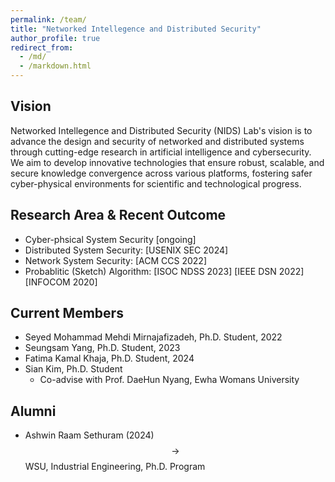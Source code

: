 ```yaml
---
permalink: /team/
title: "Networked Intellegence and Distributed Security"
author_profile: true
redirect_from: 
  - /md/
  - /markdown.html
---
```


## Vision

Networked Intellegence and Distributed Security (NIDS) Lab's vision is to advance the design and security of networked and distributed systems through cutting-edge research in artificial intelligence and cybersecurity. We aim to develop innovative technologies that ensure robust, scalable, and secure knowledge convergence across various platforms, fostering safer cyber-physical environments for scientific and technological progress.


## Research Area & Recent Outcome

* Cyber-phsical System Security [ongoing]
* Distributed System Security: [USENIX SEC 2024]
* Network System Security: [ACM CCS 2022] 
* Probablitic (Sketch) Algorithm: [ISOC NDSS 2023] [IEEE DSN 2022] [INFOCOM 2020]


## Current Members
* Seyed Mohammad Mehdi Mirnajafizadeh, Ph.D. Student, 2022
* Seungsam Yang, Ph.D. Student, 2023
* Fatima Kamal Khaja, Ph.D. Student, 2024
* Sian Kim, Ph.D. Student 
  * Co-advise with Prof. DaeHun Nyang, Ewha Womans University


## Alumni
* Ashwin Raam Sethuram (2024) $$\rightarrow$$ WSU, Industrial Engineering, Ph.D. Program




